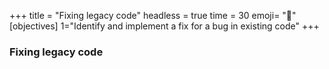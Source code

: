 +++
title = "Fixing legacy code"
headless = true
time = 30
emoji= "📖"
[objectives]
    1="Identify and implement a fix for a bug in existing code"
+++

### Fixing legacy code
